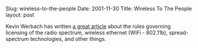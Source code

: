 Slug: wireless-to-the-people
Date: 2001-11-30
Title: Wireless To The People
layout: post

Kevin Werbach has written <a href="http://www.zdnet.com/zdnn/stories/comment/0,5859,2828639,00.html">a great article</a> about the rules governing licensing of the radio spectrum, wireless ethernet (WiFi - 802.11b), spread-spectrum technologies, and other things.
